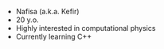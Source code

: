 - Nafisa (a.k.a. Kefir)
- 20 y.o.
- Highly interested in computational physics
- Currently learning C++
